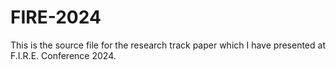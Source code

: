# FIRE-2024
This is the source file for the research track paper which I have presented at F.I.R.E. Conference 2024. 
